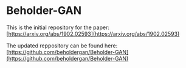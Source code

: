# Beholder-GAN  
  
This is the initial repository for the paper:  
[https://arxiv.org/abs/1902.02593](https://arxiv.org/abs/1902.02593)  

The updated reppository can be found here:  
[https://github.com/beholdergan/Beholder-GAN](https://github.com/beholdergan/Beholder-GAN)  
  
